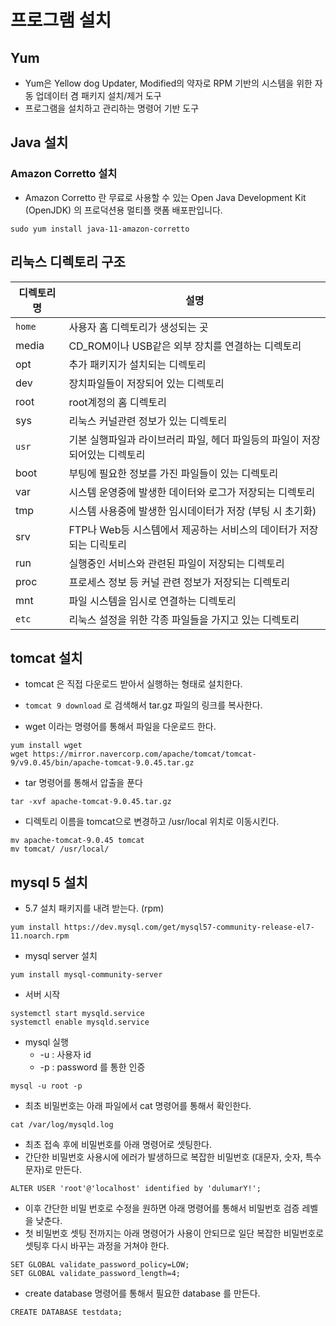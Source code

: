 # 프로그램 설치 

## Yum
* Yum은 Yellow dog Updater, Modified의 약자로 RPM 기반의 시스템을 위한 자동 업데이터 겸 패키지 설치/제거 도구
* 프로그램을 설치하고 관리하는 명령어 기반 도구 

## Java 설치 

### Amazon Corretto 설치 

 * Amazon Corretto 란 무료로 사용할 수 있는 Open Java Development Kit (OpenJDK) 의 프로덕션용 멀티플
랫폼 배포판입니다. 

```
sudo yum install java-11-amazon-corretto
```

## 리눅스 디렉토리 구조 

| 디렉토리 명 |	설명 |
|---|---|
| `home` |	사용자 홈 디렉토리가 생성되는 곳 |
| media	| CD_ROM이나 USB같은 외부 장치를 연결하는 디렉토리 |
| opt |	추가 패키지가 설치되는 디렉토리 |
| dev |	장치파일들이 저장되어 있는 디렉토리 |
| root | root계정의 홈 디렉토리 |
| sys | 리눅스 커널관련 정보가 있는 디렉토리|
| `usr` | 기본 실행파일과 라이브러리 파일, 헤더 파일등의 파일이 저장되어있는 디렉토리 |
| boot | 부팅에 필요한 정보를 가진 파일들이 있는 디렉토리 |
| var |	시스템 운영중에 발생한 데이터와 로그가 저장되는 디렉토리 |
| tmp | 시스템 사용중에 발생한 임시데이터가 저장 (부팅 시 초기화) |
| srv | FTP나 Web등 시스템에서 제공하는 서비스의 데이터가 저장되는 디릭토리 |
| run |	실행중인 서비스와 관련된 파일이 저장되는 디렉토리 |
| proc |	프로세스 정보 등 커널 관련 정보가 저장되는 디렉토리 |
| mnt |	파일 시스템을 임시로 연결하는 디렉토리 |
| `etc` |	리눅스 설정을 위한 각종 파일들을 가지고 있는 디렉토리 |

## tomcat 설치 

* tomcat 은 직접 다운로드 받아서 실행하는 형태로 설치한다. 
* `tomcat 9 download` 로 검색해서 tar.gz 파일의 링크를 복사한다. 

* wget 이라는 명령어를 통해서 파일을 다운로드 한다. 
```
yum install wget
wget https://mirror.navercorp.com/apache/tomcat/tomcat-9/v9.0.45/bin/apache-tomcat-9.0.45.tar.gz 
```

* tar 명령어를 통해서 압출을 푼다 

```
tar -xvf apache-tomcat-9.0.45.tar.gz
```

* 디렉토리 이름을 tomcat으로 변경하고 /usr/local 위치로 이동시킨다. 

```
mv apache-tomcat-9.0.45 tomcat
mv tomcat/ /usr/local/
```

## mysql 5 설치 

*  5.7 설치 패키지를 내려 받는다. (rpm)
```
yum install https://dev.mysql.com/get/mysql57-community-release-el7-11.noarch.rpm
```


* mysql server 설치 

```
yum install mysql-community-server
```

* 서버 시작 

```
systemctl start mysqld.service
systemctl enable mysqld.service
```

* mysql 실행 
    * -u : 사용자 id 
    * -p : password 를 통한 인증

```
mysql -u root -p
```

* 최초 비밀번호는 아래 파일에서 cat 명령어를 통해서 확인한다. 

```
cat /var/log/mysqld.log
```

* 최초 접속 후에 비밀번호를 아래 명령어로 셋팅한다. 
* 간단한 비밀번호 사용시에 에러가 발생하므로 복잡한 비밀번호 (대문자, 숫자, 특수문자)로 만든다. 

```
ALTER USER 'root'@'localhost' identified by 'dulumarY!';
```

* 이후 간단한 비밀 번호로 수정을 원하면 아래 명령어를 통해서 비밀번호 검증 레벨을 낮춘다. 
* 첫 비밀번호 셋팅 전까지는 아래 명령어가 사용이 안되므로 일단 복잡한 비밀번호로 셋팅후 다시 바꾸는 과정을 거쳐야 한다. 

```
SET GLOBAL validate_password_policy=LOW;
SET GLOBAL validate_password_length=4;
```

* create database 명령어를 통해서 필요한 database 를 만든다. 

```
CREATE DATABASE testdata;
```

